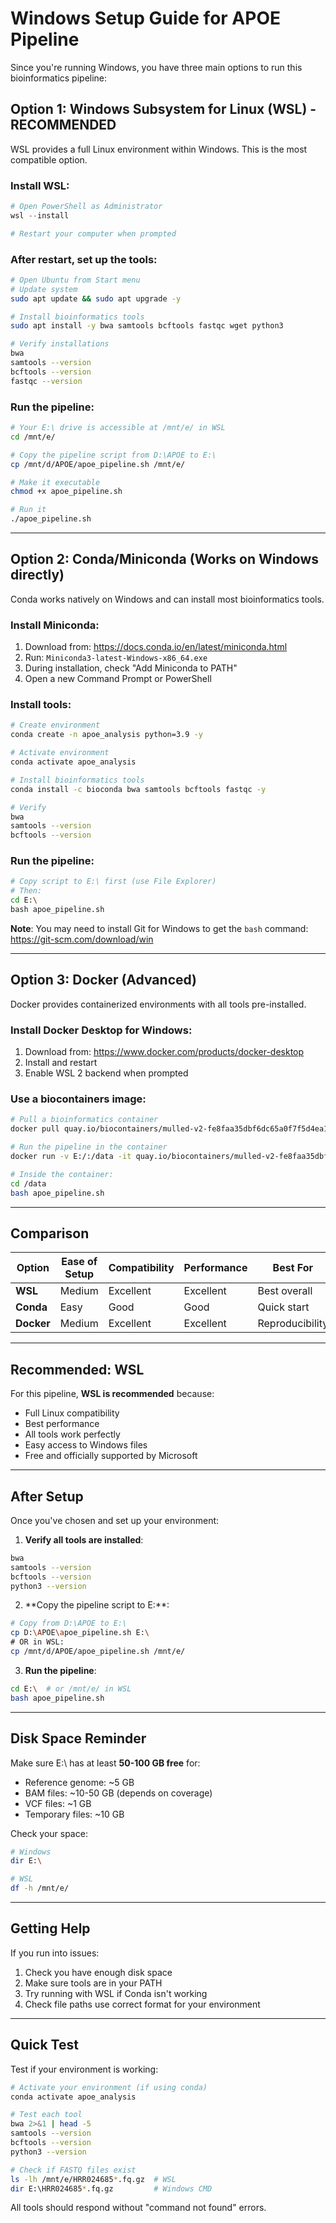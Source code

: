 # Windows Setup Guide for APOE Pipeline

Since you're running Windows, you have three main options to run this bioinformatics pipeline:

## Option 1: Windows Subsystem for Linux (WSL) - RECOMMENDED

WSL provides a full Linux environment within Windows. This is the most compatible option.

### Install WSL:
```powershell
# Open PowerShell as Administrator
wsl --install

# Restart your computer when prompted
```

### After restart, set up the tools:
```bash
# Open Ubuntu from Start menu
# Update system
sudo apt update && sudo apt upgrade -y

# Install bioinformatics tools
sudo apt install -y bwa samtools bcftools fastqc wget python3

# Verify installations
bwa
samtools --version
bcftools --version
fastqc --version
```

### Run the pipeline:
```bash
# Your E:\ drive is accessible at /mnt/e/ in WSL
cd /mnt/e/

# Copy the pipeline script from D:\APOE to E:\
cp /mnt/d/APOE/apoe_pipeline.sh /mnt/e/

# Make it executable
chmod +x apoe_pipeline.sh

# Run it
./apoe_pipeline.sh
```

---

## Option 2: Conda/Miniconda (Works on Windows directly)

Conda works natively on Windows and can install most bioinformatics tools.

### Install Miniconda:
1. Download from: https://docs.conda.io/en/latest/miniconda.html
2. Run: `Miniconda3-latest-Windows-x86_64.exe`
3. During installation, check "Add Miniconda to PATH"
4. Open a new Command Prompt or PowerShell

### Install tools:
```bash
# Create environment
conda create -n apoe_analysis python=3.9 -y

# Activate environment
conda activate apoe_analysis

# Install bioinformatics tools
conda install -c bioconda bwa samtools bcftools fastqc -y

# Verify
bwa
samtools --version
bcftools --version
```

### Run the pipeline:
```bash
# Copy script to E:\ first (use File Explorer)
# Then:
cd E:\
bash apoe_pipeline.sh
```

**Note**: You may need to install Git for Windows to get the `bash` command:
https://git-scm.com/download/win

---

## Option 3: Docker (Advanced)

Docker provides containerized environments with all tools pre-installed.

### Install Docker Desktop for Windows:
1. Download from: https://www.docker.com/products/docker-desktop
2. Install and restart
3. Enable WSL 2 backend when prompted

### Use a biocontainers image:
```bash
# Pull a bioinformatics container
docker pull quay.io/biocontainers/mulled-v2-fe8faa35dbf6dc65a0f7f5d4ea12e31a79f73e40

# Run the pipeline in the container
docker run -v E:/:/data -it quay.io/biocontainers/mulled-v2-fe8faa35dbf6dc65a0f7f5d4ea12e31a79f73e40 bash

# Inside the container:
cd /data
bash apoe_pipeline.sh
```

---

## Comparison

| Option | Ease of Setup | Compatibility | Performance | Best For |
|--------|---------------|---------------|-------------|----------|
| **WSL** | Medium | Excellent | Excellent | Best overall |
| **Conda** | Easy | Good | Good | Quick start |
| **Docker** | Medium | Excellent | Excellent | Reproducibility |

---

## Recommended: WSL

For this pipeline, **WSL is recommended** because:
- Full Linux compatibility
- Best performance
- All tools work perfectly
- Easy access to Windows files
- Free and officially supported by Microsoft

---

## After Setup

Once you've chosen and set up your environment:

1. **Verify all tools are installed**:
```bash
bwa
samtools --version
bcftools --version
python3 --version
```

2. **Copy the pipeline script to E:\**:
```bash
# Copy from D:\APOE to E:\
cp D:\APOE\apoe_pipeline.sh E:\
# OR in WSL:
cp /mnt/d/APOE/apoe_pipeline.sh /mnt/e/
```

3. **Run the pipeline**:
```bash
cd E:\  # or /mnt/e/ in WSL
bash apoe_pipeline.sh
```

---

## Disk Space Reminder

Make sure E:\ has at least **50-100 GB free** for:
- Reference genome: ~5 GB
- BAM files: ~10-50 GB (depends on coverage)
- VCF files: ~1 GB
- Temporary files: ~10 GB

Check your space:
```bash
# Windows
dir E:\

# WSL
df -h /mnt/e/
```

---

## Getting Help

If you run into issues:
1. Check you have enough disk space
2. Make sure tools are in your PATH
3. Try running with WSL if Conda isn't working
4. Check file paths use correct format for your environment

---

## Quick Test

Test if your environment is working:

```bash
# Activate your environment (if using conda)
conda activate apoe_analysis

# Test each tool
bwa 2>&1 | head -5
samtools --version
bcftools --version
python3 --version

# Check if FASTQ files exist
ls -lh /mnt/e/HRR024685*.fq.gz  # WSL
dir E:\HRR024685*.fq.gz         # Windows CMD
```

All tools should respond without "command not found" errors.

